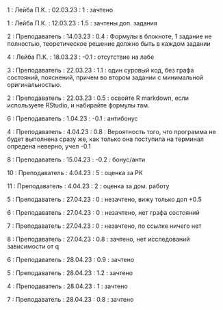 1 : Лейба П.К. : 02.03.23 : 1 : зачтено

1 : Лейба П.К. : 12.03.23 : 1.5 : зачтены доп. задания

2 : Преподаватель : 14.03.23 : 0.4 : Формулы в блокноте, 1 задание не полностью, теоретическое решение должно быть в каждом задании

4 : Лейба П.К. : 18.03.23 : -0.1 : отсутствие на лабе

3 : Преподаватель : 22.03.23 : 1.1 : один суровый код, без графа состояний, пояснений, причем во втором задании с минимальной оригинальностью.

2 : Преподаватель : 22.03.23 : 0.5 : освойте R markdown, если используете RStudio, и набирайте формулы там.

6 : Преподаватель : 1.04.23 : -0.1 : антибонус

4 : Преподаватель : 4.04.23 : 0.8 : Вероятность того, что программа не будет выполнена сразу же, как только она поступила на терминал опредена неверно, учел -0.1

8 : Преподаватель : 15.04.23 : -0.2 : бонус/анти

10 : Преподаватель : 4.04.23 : 5 : оценка за РК

11 : Преподаватель : 4.04.23 : 2 : оценка за дом. работу

5 : Преподаватель : 27.04.23 : 0 : незачтено, вижу только доп +0.5

6 : Преподаватель : 27.04.23 : 0 : незачтено, нет графа состояний

7 : Преподаватель : 27.04.23 : 0 : незачтено, по ссылке ничего нет

8 : Преподаватель : 27.04.23 : 0.8 : зачтено, нет исследований зависимости от q

6 : Преподаватель : 28.04.23 : 0.9 : зачтено

5 : Преподаватель : 28.04.23 : 1.2 : зачтено

4 : Преподаватель : 28.04.23 : 1 : зачтено

7 : Преподаватель : 28.04.23 : 0.8 : зачтено
